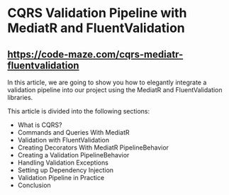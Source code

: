 # CQRS Validation Pipeline with MediatR and FluentValidation
## https://code-maze.com/cqrs-mediatr-fluentvalidation
<p>In this article, we are going to show you how to elegantly integrate a validation pipeline into our project using the MediatR and FluentValidation libraries.</p>
<p>This article is divided into the following sections:</p>
<ul>
	<li>What is CQRS?</li>
	<li>Commands and Queries With MediatR</li>
	<li>Validation with FluentValidation</li>
	<li>Creating Decorators With MediatR PipelineBehavior</li>
	<li>Creating a Validation PipelineBehavior</li>
	<li>Handling Validation Exceptions</li>
	<li>Setting up Dependency Injection</li>
	<li>Validation Pipeline in Practice</li>
	<li>Conclusion</li>
</ul>
